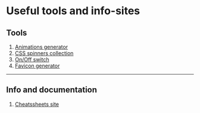 <h1> Useful tools and info-sites </h1>

<h2> Tools </h2>
<ol>    
  <li> <a href="https://animista.net/"> Animations generator </a> </li>
  <li> <a href="https://webkul.github.io/csspin/"> CSS spinners collection </a> </li>
  <li> <a href="https://proto.io/freebies/onoff/"> On/Off switch </a> </li>
  
  <li> <a href="https://realfavicongenerator.net/"> Favicon generator </a> </li>  
</ol>

<hr>

<h2> Info and documentation </h2>
<ol>    
  <li> <a href="https://devhints.io/"> Cheatssheets site </a> </li>  
</ol>




